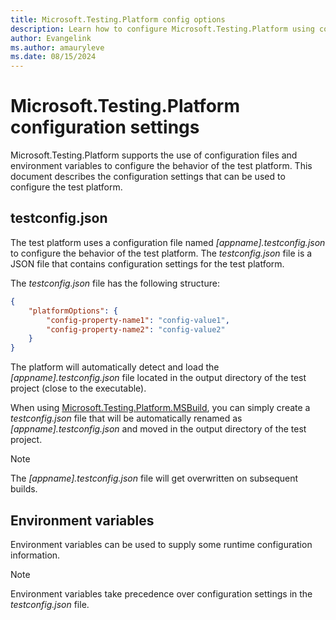 ```yaml
---
title: Microsoft.Testing.Platform config options
description: Learn how to configure Microsoft.Testing.Platform using configuration settings.
author: Evangelink
ms.author: amauryleve
ms.date: 08/15/2024
---
```


# Microsoft.Testing.Platform configuration settings

Microsoft.Testing.Platform supports the use of configuration files and environment variables to configure the behavior of the test platform. This document describes the configuration settings that can be used to configure the test platform.

## testconfig.json

The test platform uses a configuration file named *[appname].testconfig.json* to configure the behavior of the test platform. The *testconfig.json* file is a JSON file that contains configuration settings for the test platform.

The *testconfig.json* file has the following structure:

```json
{
    "platformOptions": {
        "config-property-name1": "config-value1",
        "config-property-name2": "config-value2"
    }
}
```

The platform will automatically detect and load the *[appname].testconfig.json* file located in the output directory of the test project (close to the executable).

When using [Microsoft.Testing.Platform.MSBuild](https://www.nuget.org/packages/Microsoft.Testing.Platform.MSBuild), you can simply create a *testconfig.json* file that will be automatically renamed as *[appname].testconfig.json* and moved in the output directory of the test project.

> [!NOTE]
> The *[appname].testconfig.json* file will get overwritten on subsequent builds.

## Environment variables

Environment variables can be used to supply some runtime configuration information.

> [!NOTE]
> Environment variables take precedence over configuration settings in the *testconfig.json* file.
